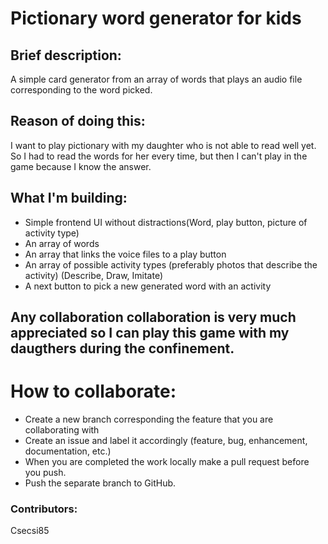 # Pictionary word generator for kids

## Brief description:

A simple card generator from an array of words that plays an audio file corresponding to the word picked.

## Reason of doing this:

I want to play pictionary with my daughter who is not able to read well yet. So I had to read the words for her every time, but then I can't play in the game because I know the answer.

## What I'm building:

- Simple frontend UI without distractions(Word, play button, picture of activity type)
- An array of words
- An array that links the voice files to a play button
- An array of possible activity types (preferably photos that describe the activity) (Describe, Draw, Imitate)
- A next button to pick a new generated word with an activity

## Any collaboration collaboration is very much appreciated so I can play this game with my daugthers during the confinement.

# How to collaborate:

- Create a new branch corresponding the feature that you are collaborating with
- Create an issue and label it accordingly (feature, bug, enhancement, documentation, etc.)
- When you are completed the work locally make a pull request before you push.
- Push the separate branch to GitHub.

### Contributors:

Csecsi85
